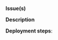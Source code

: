 **Issue(s)**
<!-- URL to issue(s) related to this PR -->

**Description**
<!-- Description of the contents of this PR -->

**Deployment steps**:
<!-- Use this section to indicate if there are any actions that should be 
carried out after this PR is merged and deployed. For example, use this 
section to indicate that a "cronjob should be set up to run command X every Y".
If no deployment steps are required you can indicate "None" or remove this section. -->
